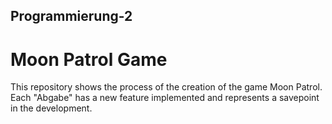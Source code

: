 ## Programmierung-2
# Moon Patrol Game

This repository shows the process of the creation of the game Moon Patrol.
Each "Abgabe" has a new feature implemented and represents a savepoint in the development.

